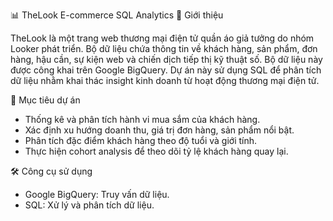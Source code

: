 
📊 TheLook E-commerce SQL Analytics
📌 Giới thiệu

TheLook là một trang web thương mại điện tử quần áo giả tưởng do nhóm Looker phát triển. Bộ dữ liệu chứa thông tin về khách hàng, sản phẩm, đơn hàng, hậu cần, sự kiện web và chiến dịch tiếp thị kỹ thuật số.
Bộ dữ liệu này được công khai trên Google BigQuery. Dự án này sử dụng SQL để phân tích dữ liệu nhằm khai thác insight kinh doanh từ hoạt động thương mại điện tử.

🎯 Mục tiêu dự án
- Thống kê và phân tích hành vi mua sắm của khách hàng.
- Xác định xu hướng doanh thu, giá trị đơn hàng, sản phẩm nổi bật.
- Phân tích đặc điểm khách hàng theo độ tuổi và giới tính.
- Thực hiện cohort analysis để theo dõi tỷ lệ khách hàng quay lại.

🛠️ Công cụ sử dụng
- Google BigQuery: Truy vấn dữ liệu.
- SQL: Xử lý và phân tích dữ liệu.
